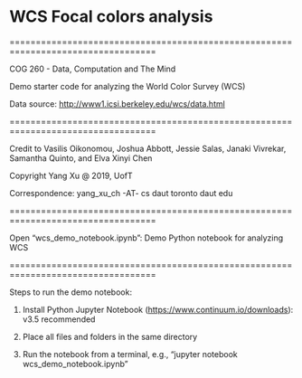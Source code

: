 # WCS Focal colors analysis
 
==================================================================================

COG 260 - Data, Computation and The Mind 

Demo starter code for analyzing the World Color Survey (WCS)

Data source: http://www1.icsi.berkeley.edu/wcs/data.html

==================================================================================

Credit to Vasilis Oikonomou, Joshua Abbott, Jessie Salas, Janaki Vivrekar, Samantha Quinto, and Elva Xinyi Chen

Copyright Yang Xu @ 2019, UofT

Correspondence: yang_xu_ch -AT- cs daut toronto daut edu

==================================================================================


Open “wcs_demo_notebook.ipynb”: Demo Python notebook for analyzing WCS

==================================================================================

Steps to run the demo notebook:

1) Install Python Jupyter Notebook (https://www.continuum.io/downloads): v3.5 recommended

2) Place all files and folders in the same directory

3) Run the notebook from a terminal, e.g., “jupyter notebook wcs_demo_notebook.ipynb”
